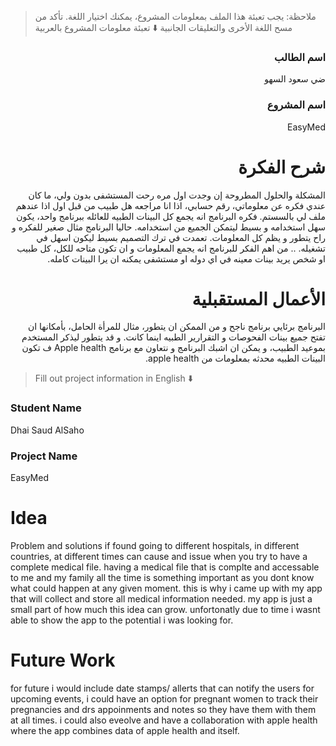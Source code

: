 > ملاحظة: يجب تعبئة هذا الملف بمعلومات المشروع، يمكنك اختيار اللغة. تأكد من مسح اللغة الأخرى والتعليقات الجانبية
> ⬇️ تعبئة معلومات المشروع بالعربية  
<div dir="rtl">

### اسم الطالب
ضي سعود السهو

### اسم المشروع
EasyMed

# شرح الفكرة
المشكلة والحلول المطروحة إن وجدت
اول مره رحت المستشفى بدون ولي، ما كان عندي فكره عن معلوماتي، رقم حسابي، اذا انا مراجعه هل طبيب من قبل اول اذا عندهم ملف لي بالسستم. فكره البرنامج انه يجمع كل البينات الطبيه للعائله ببرنامج واحد، يكون سهل استخدامه و بسيط ليتمكن الجميع من استخدامه. حاليا البرنامج مثال صغير للفكره و راح يتطور و يظم كل المعلومات. تعمدت في ترك التصميم بسيط ليكون اسهل في تشغيله. ..
من اهم الفكر للبرنامج انه يجمع المعلومات و ان تكون متاحه للكل، كل طبيب او شخص يريد بينات معينه في اي دوله او مستشفى يمكنه ان يرا البينات كامله.

# الأعمال المستقبلية
البرنامج برئايي برنامج ناجح و من الممكن ان يتطور، مثال للمرأة الحامل، بأمكانها ان تفتح جميع بينات الفحوصات و التقرارير الطبيه اينما كانت. و قد يتطور ليذكر المستخدم بموعيد الطبيب، و يمكن ان اشبك البرنامج و نتعاون مع برنامج  Apple health ف تكون البينات الطبيه محدثه بمعلومات من apple health. 

</div>

> Fill out project information in English ⬇️
### Student Name
Dhai Saud AlSaho

### Project Name
EasyMed
# Idea
Problem and solutions if found 
going to different hospitals, in different countries, at different times can cause and issue when you try to have a complete medical file. having a medical file that is complte and accessable to me and my family all the time is something important as you dont know what could happen at any given moment. this is why i came up with my app that will collect and store all medical information needed. my app is just a small part of how much this idea can grow. unfortonatly due to time i wasnt able to show the app to the potential i was looking for.

# Future Work 
for future i would include date stamps/ allerts that can notify the users for upcoming events, i could have an option for pregnant women to track their pregnancies and drs appoinments and notes so they have them with them at all times. i could also eveolve and have a collaboration with apple health where the app combines data of apple health and itself.


